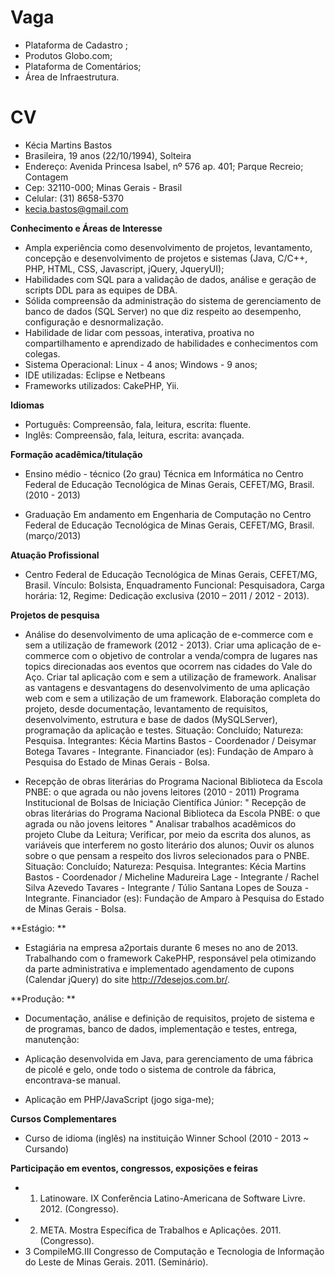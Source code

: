 Vaga
====

- Plataforma de Cadastro ;
- Produtos Globo.com;
- Plataforma de Comentários;
- Área de Infraestrutura.


CV
==
- Kécia Martins Bastos<br/>
- Brasileira, 19 anos (22/10/1994), Solteira<br/>
- Endereço: Avenida Princesa Isabel, nº 576 ap. 401; Parque Recreio; Contagem <br/>
- Cep: 32110-000; Minas Gerais - Brasil<br/>
- Celular: (31) 8658-5370<br/>
- kecia.bastos@gmail.com<br/>
 
**Conhecimento e Áreas de Interesse**<br/>
 
- Ampla experiência como desenvolvimento de projetos, levantamento, concepção e desenvolvimento de projetos e sistemas (Java, C/C++, PHP, HTML, CSS, Javascript, jQuery, JqueryUI);
- Habilidades com SQL para a validação de dados, análise e geração de scripts DDL para as equipes de DBA. 
- Sólida compreensão da administração do sistema de gerenciamento de banco de dados (SQL Server) no que diz respeito ao desempenho, configuração e desnormalização.
- Habilidade de lidar com pessoas, interativa, proativa no compartilhamento e aprendizado de habilidades e conhecimentos com colegas.
- Sistema Operacional: Linux - 4 anos; Windows - 9 anos;
- IDE utilizadas: Eclipse e Netbeans
- Frameworks utilizados: CakePHP, Yii.

**Idiomas**<br/>

- Português: Compreensão, fala, leitura, escrita: fluente.
- Inglês: Compreensão, fala, leitura, escrita: avançada. 


**Formação acadêmica/titulação**
- Ensino médio - técnico (2o grau)
Técnica em Informática no Centro Federal de Educação Tecnológica de Minas Gerais, CEFET/MG, Brasil. (2010 - 2013)

- Graduação
Em andamento em Engenharia de Computação no Centro Federal de Educação Tecnológica de Minas Gerais, CEFET/MG, Brasil. (março/2013) 


**Atuação Profissional**
- Centro Federal de Educação Tecnológica de Minas Gerais, CEFET/MG, Brasil.
Vínculo: Bolsista, Enquadramento Funcional: Pesquisadora, Carga horária: 12, Regime: Dedicação exclusiva (2010 – 2011 / 2012 - 2013).

**Projetos de pesquisa**
- Análise do desenvolvimento de uma aplicação de e-commerce com e sem a utilização de framework (2012 - 2013).
Criar uma aplicação de e-commerce com o objetivo de controlar a venda/compra de lugares nas topics direcionadas aos eventos que ocorrem nas cidades do Vale do Aço. Criar tal aplicação com e sem a utilização de framework. Analisar as vantagens e desvantagens do desenvolvimento de uma aplicação web com e sem a utilização de um framework.
Elaboração completa do projeto, desde documentação, levantamento de requisitos, desenvolvimento, estrutura e base de dados (MySQLServer), programação da aplicação e testes.
Situação: Concluído; 
Natureza: Pesquisa.
Integrantes: Kécia Martins Bastos - Coordenador / Deisymar Botega Tavares - Integrante.
Financiador (es): Fundação de Amparo à Pesquisa do Estado de Minas Gerais - Bolsa.

- Recepção de obras literárias do Programa Nacional Biblioteca da Escola PNBE: o que agrada ou não jovens leitores (2010 - 2011)
Programa Institucional de Bolsas de Iniciação Científica Júnior: " Recepção de obras literárias do Programa Nacional Biblioteca da Escola PNBE: o que agrada ou não jovens leitores " Analisar trabalhos acadêmicos do projeto Clube da Leitura; Verificar, por meio da escrita dos alunos, as variáveis que interferem no gosto literário dos alunos; Ouvir os alunos sobre o que pensam a respeito dos livros selecionados para o PNBE.
Situação: Concluído; 
Natureza: Pesquisa. 
Integrantes: Kécia Martins Bastos - Coordenador / Micheline Madureira Lage - Integrante / Rachel Silva Azevedo Tavares - Integrante / Túlio Santana Lopes de Souza - Integrante.
Financiador (es): Fundação de Amparo à Pesquisa do Estado de Minas Gerais - Bolsa.



**Estágio: **<br/>
- Estagiária na empresa a2portais durante 6 meses no ano de 2013. Trabalhando com o framework CakePHP, responsável pela otimizando da parte administrativa e implementado agendamento de cupons (Calendar jQuery) do site http://7desejos.com.br/.

**Produção: **<br/>
- Documentação, análise e definição de requisitos, projeto de sistema e de programas, banco de dados, implementação e testes, entrega, manutenção:

- Aplicação desenvolvida em Java, para gerenciamento de uma fábrica de picolé e gelo, onde todo o sistema de controle da fábrica, encontrava-se manual.
- Aplicação em PHP/JavaScript (jogo siga-me);

**Cursos Complementares**<br/>
-  Curso de idioma (inglês) na instituição Winner School (2010 - 2013 ~ Cursando) <br/> 

**Participação em eventos, congressos, exposições e feiras**
- 1. Latinoware. IX Conferência Latino-Americana de Software Livre. 2012. (Congresso).
- 2. META. Mostra Específica de Trabalhos e Aplicações. 2011. (Congresso).
- 3 CompileMG.III Congresso de Computação e Tecnologia de Informação do Leste de Minas Gerais. 2011. (Seminário).
